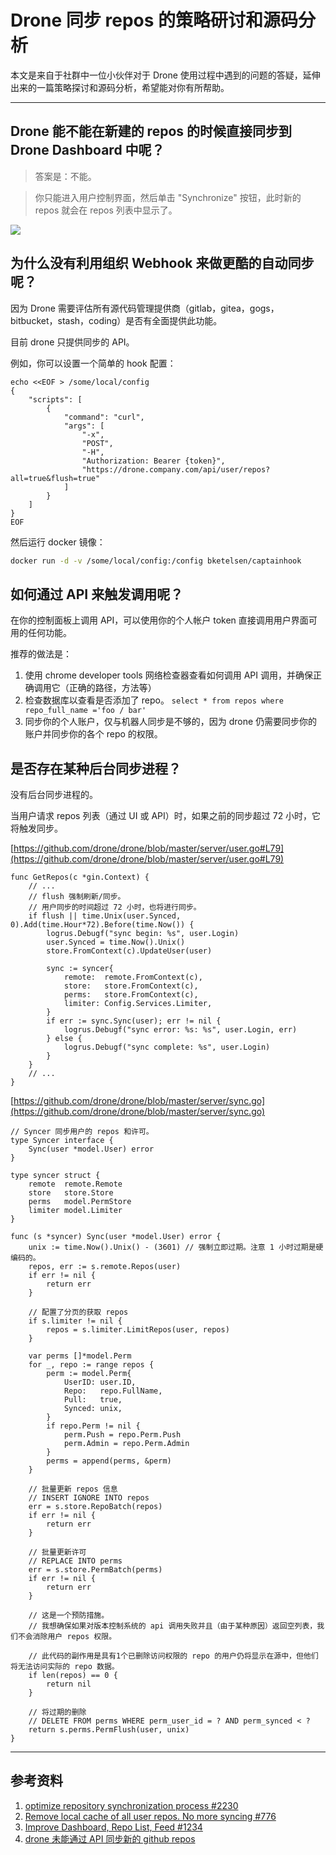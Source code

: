 # Drone 同步 repos 的策略研讨和源码分析

本文是来自于社群中一位小伙伴对于 Drone 使用过程中遇到的问题的答疑，延伸出来的一篇策略探讨和源码分析，希望能对你有所帮助。

----

## Drone 能不能在新建的 repos 的时候直接同步到 Drone Dashboard 中呢？

>答案是：不能。

>你只能进入用户控制界面，然后单击 "Synchronize" 按钮，此时新的 repos 就会在 repos 列表中显示了。

![](https://discourse-cdn-sjc2.com/standard14/uploads/drone/optimized/1X/e5e35c2f55599eb9b57e00a36576a430bf27485d_1_641x500.png)

## 为什么没有利用组织 Webhook 来做更酷的自动同步呢？

因为 Drone 需要评估所有源代码管理提供商（gitlab，gitea，gogs，bitbucket，stash，coding）是否有全面提供此功能。

目前 drone 只提供同步的 API。

例如，你可以设置一个简单的 hook 配置：

```
echo <<EOF > /some/local/config
{
    "scripts": [
        {
            "command": "curl",
            "args": [
                "-x", 
                "POST", 
                "-H", 
                "Authorization: Bearer {token}", 
                "https://drone.company.com/api/user/repos?all=true&flush=true"
            ]
        }
    ]
}
EOF
```

然后运行 docker 镜像：

```sh
docker run -d -v /some/local/config:/config bketelsen/captainhook
```

## 如何通过 API 来触发调用呢？

在你的控制面板上调用 API，可以使用你的个人帐户 token 直接调用用户界面可用的任何功能。

推荐的做法是：

1. 使用 chrome developer tools 网络检查器查看如何调用 API 调用，并确保正确调用它（正确的路径，方法等）
2. 检查数据库以查看是否添加了 repo。 `select * from repos where repo_full_name ='foo / bar'`
3. 同步你的个人账户，仅与机器人同步是不够的，因为 drone 仍需要同步你的账户并同步你的各个 repo 的权限。

## 是否存在某种后台同步进程？

没有后台同步进程的。

当用户请求 repos 列表（通过 UI 或 API）时，如果之前的同步超过 72 小时，它将触发同步。

[https://github.com/drone/drone/blob/master/server/user.go#L79](https://github.com/drone/drone/blob/master/server/user.go#L79)
```golang
func GetRepos(c *gin.Context) {
	// ...
	// flush 强制刷新/同步。
	// 用户同步的时间超过 72 小时，也将进行同步。
	if flush || time.Unix(user.Synced, 0).Add(time.Hour*72).Before(time.Now()) {
		logrus.Debugf("sync begin: %s", user.Login)
		user.Synced = time.Now().Unix()
		store.FromContext(c).UpdateUser(user)

		sync := syncer{
			remote:  remote.FromContext(c),
			store:   store.FromContext(c),
			perms:   store.FromContext(c),
			limiter: Config.Services.Limiter,
		}
		if err := sync.Sync(user); err != nil {
			logrus.Debugf("sync error: %s: %s", user.Login, err)
		} else {
			logrus.Debugf("sync complete: %s", user.Login)
		}
	}
	// ...
}
```

[https://github.com/drone/drone/blob/master/server/sync.go](https://github.com/drone/drone/blob/master/server/sync.go)

```golang
// Syncer 同步用户的 repos 和许可。
type Syncer interface {
	Sync(user *model.User) error
}

type syncer struct {
	remote  remote.Remote
	store   store.Store
	perms   model.PermStore
	limiter model.Limiter
}

func (s *syncer) Sync(user *model.User) error {
	unix := time.Now().Unix() - (3601) // 强制立即过期。注意 1 小时过期是硬编码的。
	repos, err := s.remote.Repos(user)
	if err != nil {
		return err
	}

	// 配置了分页的获取 repos
	if s.limiter != nil {
		repos = s.limiter.LimitRepos(user, repos)
	}

	var perms []*model.Perm
	for _, repo := range repos {
		perm := model.Perm{
			UserID: user.ID,
			Repo:   repo.FullName,
			Pull:   true,
			Synced: unix,
		}
		if repo.Perm != nil {
			perm.Push = repo.Perm.Push
			perm.Admin = repo.Perm.Admin
		}
		perms = append(perms, &perm)
	}

	// 批量更新 repos 信息
	// INSERT IGNORE INTO repos
	err = s.store.RepoBatch(repos)
	if err != nil {
		return err
	}

	// 批量更新许可
	// REPLACE INTO perms 
	err = s.store.PermBatch(perms)
	if err != nil {
		return err
	}

	// 这是一个预防措施。
	// 我想确保如果对版本控制系统的 api 调用失败并且（由于某种原因）返回空列表，我们不会消除用户 repos 权限。

	// 此代码的副作用是具有1个已删除访问权限的 repo 的用户仍将显示在源中，但他们将无法访问实际的 repo 数据。
	if len(repos) == 0 {
		return nil
	}

	// 将过期的删除
	// DELETE FROM perms WHERE perm_user_id = ? AND perm_synced < ?
	return s.perms.PermFlush(user, unix)
}
```

----

## 参考资料

1. [optimize repository synchronization process #2230](https://github.com/drone/drone/issues/2230)
2. [Remove local cache of all user repos. No more syncing #776](https://github.com/drone/drone/issues/776)
3. [Improve Dashboard, Repo List, Feed #1234](https://github.com/drone/drone/issues/1234)
4. [drone 未能通过 API 同步新的 github repos](https://discourse.drone.io/t/drone-fails-to-sync-new-github-repos-via-the-api/728)
